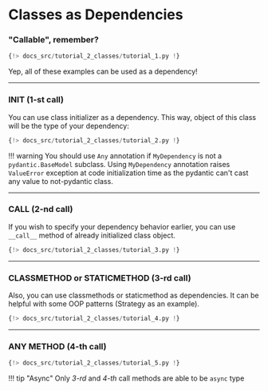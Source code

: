 # Classes as Dependencies

### "Callable", remember?

```python linenums="1"
{!> docs_src/tutorial_2_classes/tutorial_1.py !}
```

Yep, all of these examples can be used as a dependency!

---

### INIT (1-st call)

You can use class initializer as a dependency. This way, object of this class
will be the type of your dependency:

```python linenums="1" hl_lines="5-6 9"
{!> docs_src/tutorial_2_classes/tutorial_2.py !}
```

!!! warning
    You should use `Any` annotation if `MyDependency` is not a `pydantic.BaseModel` subclass.
    Using `MyDependency` annotation raises `ValueError` exception at code initialization time as the pydantic
    can't cast any value to not-pydantic class.

---

### CALL (2-nd call)

If you wish to specify your dependency behavior earlier, you can use `__call__` method of
already initialized class object.

```python linenums="1" hl_lines="7-8 11"
{!> docs_src/tutorial_2_classes/tutorial_3.py !}
```

---

### CLASSMETHOD or STATICMETHOD (3-rd call)

Also, you can use classmethods or staticmethod as dependencies.
It can be helpful with some OOP patterns (Strategy as an example).

```python linenums="1" hl_lines="4-6 9"
{!> docs_src/tutorial_2_classes/tutorial_4.py !}
```

---

### ANY METHOD (4-th call)

```python linenums="1" hl_lines="7-8 11"
{!> docs_src/tutorial_2_classes/tutorial_5.py !}
```


!!! tip "Async"
    Only *3-rd* and *4-th* call methods are able to be `async` type
